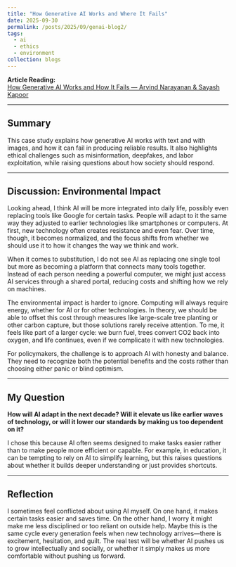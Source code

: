 ```yaml
---
title: "How Generative AI Works and Where It Fails"
date: 2025-09-30
permalink: /posts/2025/09/genai-blog2/
tags:
  - ai
  - ethics
  - environment
collection: blogs
---
```


**Article Reading:**  
[How Generative AI Works and How It Fails — Arvind Narayanan & Sayash Kapoor](https://mit-serc.pubpub.org/pub/f3o5mpn6/release/1?readingCollection=3a6c54f1)  

---

## Summary  
This case study explains how generative AI works with text and with images, and how it can fail in producing reliable results. It also highlights ethical challenges such as misinformation, deepfakes, and labor exploitation, while raising questions about how society should respond.  

---

## Discussion: Environmental Impact  
Looking ahead, I think AI will be more integrated into daily life, possibly even replacing tools like Google for certain tasks. People will adapt to it the same way they adjusted to earlier technologies like smartphones or computers. At first, new technology often creates resistance and even fear. Over time, though, it becomes normalized, and the focus shifts from whether we should use it to how it changes the way we think and work.  

When it comes to substitution, I do not see AI as replacing one single tool but more as becoming a platform that connects many tools together. Instead of each person needing a powerful computer, we might just access AI services through a shared portal, reducing costs and shifting how we rely on machines.  

The environmental impact is harder to ignore. Computing will always require energy, whether for AI or for other technologies. In theory, we should be able to offset this cost through measures like large-scale tree planting or other carbon capture, but those solutions rarely receive attention. To me, it feels like part of a larger cycle: we burn fuel, trees convert CO2 back into oxygen, and life continues, even if we complicate it with new technologies.  

For policymakers, the challenge is to approach AI with honesty and balance. They need to recognize both the potential benefits and the costs rather than choosing either panic or blind optimism.  

---

## My Question  
**How will AI adapt in the next decade? Will it elevate us like earlier waves of technology, or will it lower our standards by making us too dependent on it?**  

I chose this because AI often seems designed to make tasks easier rather than to make people more efficient or capable. For example, in education, it can be tempting to rely on AI to simplify learning, but this raises questions about whether it builds deeper understanding or just provides shortcuts.  

---

## Reflection  
I sometimes feel conflicted about using AI myself. On one hand, it makes certain tasks easier and saves time. On the other hand, I worry it might make me less disciplined or too reliant on outside help. Maybe this is the same cycle every generation feels when new technology arrives—there is excitement, hesitation, and guilt. The real test will be whether AI pushes us to grow intellectually and socially, or whether it simply makes us more comfortable without pushing us forward.  
